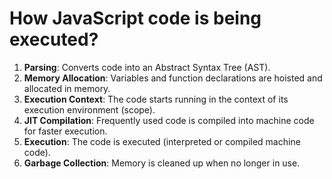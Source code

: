 # How JavaScript code is being executed?

1. **Parsing**: Converts code into an Abstract Syntax Tree (AST).
2. **Memory Allocation**: Variables and function declarations are hoisted and allocated in memory.
3. **Execution Context**: The code starts running in the context of its execution environment (scope).
4. **JIT Compilation**: Frequently used code is compiled into machine code for faster execution.
5. **Execution**: The code is executed (interpreted or compiled machine code).
6. **Garbage Collection**: Memory is cleaned up when no longer in use.
